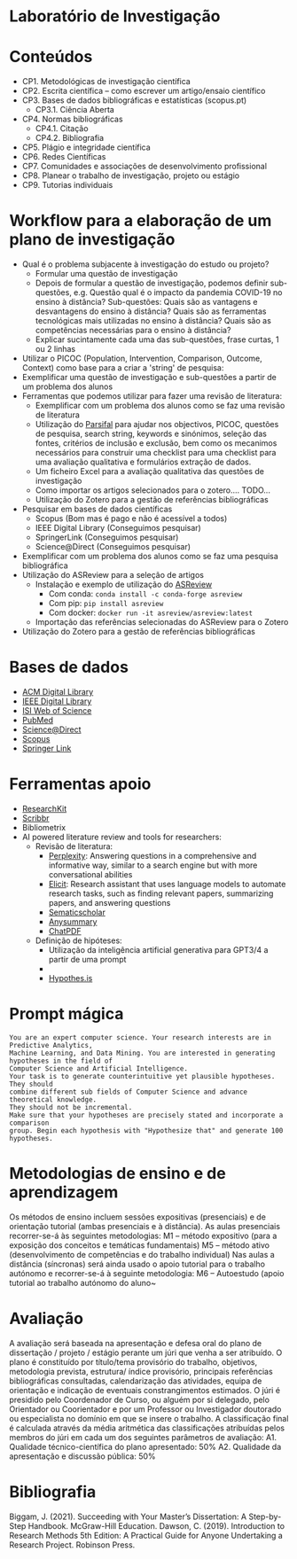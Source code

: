 # Laboratório de Investigação

# Conteúdos

* CP1. Metodológicas de investigação científica
* CP2. Escrita científica – como escrever um artigo/ensaio científico
* CP3. Bases de dados bibliográficas e estatísticas (scopus.pt)
  * CP3.1. Ciência Aberta
* CP4. Normas bibliográficas
    * CP4.1. Citação
    * CP4.2. Bibliografia
* CP5. Plágio e integridade científica
* CP6. Redes Científicas
* CP7. Comunidades e associações de desenvolvimento profissional
* CP8. Planear o trabalho de investigação, projeto ou estágio
* CP9. Tutorias individuais

# Workflow para a elaboração de um plano de investigação
* Qual é o problema subjacente à investigação do estudo ou projeto? 
  * Formular uma questão de investigação
  * Depois de formular a questão de investigação, podemos definir sub-questões, e.g. Questão qual é o impacto da pandemia COVID-19 no ensino à distância? Sub-questões: Quais são as vantagens e desvantagens do ensino à distância? Quais são as ferramentas tecnológicas mais utilizadas no ensino à distância? Quais são as competências necessárias para o ensino à distância?
  * Explicar sucintamente cada uma das sub-questões, frase curtas, 1 ou 2 linhas
* Utilizar o PICOC (Population, Intervention, Comparison, Outcome, Context) como base para a criar a 'string' de pesquisa:
* Exemplificar uma questão de investigação e sub-questões a partir de um problema dos alunos
* Ferramentas que podemos utilizar para fazer uma revisão de literatura:
  * Exemplificar com um problema dos alunos como se faz uma revisão de literatura
  * Utilização do [Parsifal](https://parsif.al/about/) para ajudar nos objectivos, PICOC, questões de pesquisa, search string, keywords e sinónimos, seleção das fontes, critérios de inclusão e exclusão, bem como os mecanimos necessários para construir uma checklist para uma checklist para uma avaliação qualitativa e formulários extração de dados.
  * Um ficheiro Excel para a avaliação qualitativa das questões de investigação
  * Como importar os artigos selecionados para o zotero.... TODO...
  * Utilização do Zotero para a gestão de referências bibliográficas
* Pesquisar em bases de dados científicas
  * Scopus (Bom mas é pago e não é acessível a todos)
  * IEEE Digital Library (Conseguimos pesquisar)
  * SpringerLink (Conseguimos pesquisar)
  * Science@Direct (Conseguimos pesquisar)
* Exemplificar com um problema dos alunos como se faz uma pesquisa bibliográfica
* Utilização do ASReview para a seleção de artigos
  * Instalação	e exemplo de utilização do [ASReview](https://asreview.readthedocs.io/en/latest/index.html) 
    * Com conda: `conda install -c conda-forge asreview`
    * Com pip: `pip install asreview`
    * Com docker: `docker run -it asreview/asreview:latest`
  * Importação das referências selecionadas do ASReview para o Zotero
* Utilização do Zotero para a gestão de referências bibliográficas

# Bases de dados

* [ACM Digital Library](http://portal.acm.org)
* [IEEE Digital Library](http://ieeexplore.ieee.org)
* [ISI Web of Science](http://www.isiknowledge.com)
* [PubMed](https://www.ncbi.nlm.nih.gov/pubmed/)
* [Science@Direct](http://www.sciencedirect.com)
* [Scopus](http://www.scopus.com)
* [Springer Link](http://link.springer.com)

# Ferramentas apoio

* [ResearchKit](https://www.researchkick.com/start)
* [Scribbr](https://www.scribbr.com/plagiarism-checker/)
* Bibliometrix
* AI powered literature review and tools for researchers:
  * Revisão de literatura:
    * [Perplexity](https://perplexity.ai/):  Answering questions in a comprehensive and informative way, similar to a search engine but with more conversational abilities
    * [Elicit](https://elicit.com/): Research assistant that uses language models to automate research tasks, such as finding relevant papers, summarizing papers, and answering questions
    * [Sematicscholar](https://www.semanticscholar.org/)
    * [Anysummary](https://www.anysummary.app/)
    * [ChatPDF](https://chatpdf.com/)
  * Definição de hipóteses:
    * Utilização da inteligência artificial generativa para GPT3/4 a partir de uma prompt 
    * 
    * [Hypothes.is](https://web.hypothes.is/)



# Prompt mágica
```
You are an expert computer science. Your research interests are in Predictive Analytics, 
Machine Learning, and Data Mining. You are interested in generating hypotheses in the field of 
Computer Science and Artificial Intelligence.
Your task is to generate counterintuitive yet plausible hypotheses. They should
combine different sub fields of Computer Science and advance theoretical knowledge.
They should not be incremental.
Make sure that your hypotheses are precisely stated and incorporate a comparison
group. Begin each hypothesis with "Hypothesize that" and generate 100 hypotheses.

```
# Metodologias de ensino e de aprendizagem

Os métodos de ensino incluem sessões expositivas (presenciais) e de orientação tutorial (ambas presenciais e à distância). As aulas
presenciais recorrer-se-á às seguintes metodologias:
M1 – método expositivo (para a exposição dos conceitos e temáticas fundamentais)
M5 – método ativo (desenvolvimento de competências e do trabalho individual)
Nas aulas a distância (síncronas) será ainda usado o apoio tutorial para o trabalho autónomo e recorrer-se-á à seguinte metodologia:
M6 – Autoestudo (apoio tutorial ao trabalho autónomo do aluno~

# Avaliação

A avaliação será baseada na apresentação e defesa oral do plano de dissertação / projeto / estágio perante um júri que venha a ser
atribuído. O plano é constituído por título/tema provisório do trabalho, objetivos, metodologia prevista, estrutura/ índice provisório, principais
referências bibliográficas consultadas, calendarização das atividades, equipa de orientação e indicação de eventuais constrangimentos
estimados.
O júri é presidido pelo Coordenador de Curso, ou alguém por si delegado, pelo Orientador ou Coorientador e por um Professor ou
Investigador doutorado ou especialista no domínio em que se insere o trabalho. A classificação final é calculada através da média
aritmética das classificações atribuídas pelos membros do júri em cada um dos seguintes parâmetros de avaliação:
A1. Qualidade técnico-científica do plano apresentado: 50%
A2. Qualidade da apresentação e discussão pública: 50%

# Bibliografia

Biggam, J. (2021). Succeeding with Your Master’s Dissertation: A Step-by-Step Handbook. McGraw-Hill Education.
Dawson, C. (2019). Introduction to Research Methods 5th Edition: A Practical Guide for Anyone Undertaking a Research Project. Robinson
Press.